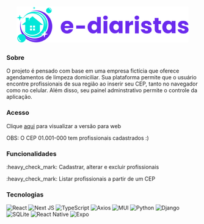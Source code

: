 <h1 align="center"><img alt="E-Diaristas" src="/web/public/img/logos/logo.svg" /></h1>

<h3>Sobre</h3>
<p>O projeto é pensado com base em uma empresa fictícia que oferece agendamentos de limpeza domiciliar. Sua plataforma permite que o usuário encontre profissionais de sua região ao inserir seu CEP, tanto no navegador como no celular. Além disso, seu painel adminstrativo permite o controle da aplicação.</p>

<h3>Acesso</h3>
<p>Clique <a href="https://e-diaristas-mf.vercel.app/">aqui</a> para visualizar a versão para web</p>
<p>OBS: O CEP 01.001-000 tem profissionais cadastrados :)</p>

<h3>Funcionalidades</h3>
<p>:heavy_check_mark: Cadastrar, alterar e excluir profissionais</p>
<p>:heavy_check_mark: Listar profissionais a partir de um CEP</p>

<h3>Tecnologias</h3>

![React](https://img.shields.io/badge/react-%2320232a.svg?style=for-the-badge&logo=react&logoColor=%2361DAFB)
![Next JS](https://img.shields.io/badge/Next-black?style=for-the-badge&logo=next.js&logoColor=white)
![TypeScript](https://img.shields.io/badge/typescript-%23007ACC.svg?style=for-the-badge&logo=typescript&logoColor=white)
![Axios](https://img.shields.io/badge/Axios-5a29e4?style=for-the-badge)
![MUI](https://img.shields.io/badge/MUI-%230081CB.svg?style=for-the-badge&logo=material-ui&logoColor=white)
![Python](https://img.shields.io/badge/python-3670A0?style=for-the-badge&logo=python&logoColor=ffdd54)
![Django](https://img.shields.io/badge/django-%23092E20.svg?style=for-the-badge&logo=django&logoColor=white)
![SQLite](https://img.shields.io/badge/sqlite-%2307405e.svg?style=for-the-badge&logo=sqlite&logoColor=white)
![React Native](https://img.shields.io/badge/react_native-%2320232a.svg?style=for-the-badge&logo=react&logoColor=%2361DAFB)
![Expo](https://img.shields.io/badge/expo-1C1E24?style=for-the-badge&logo=expo&logoColor=#D04A37)
